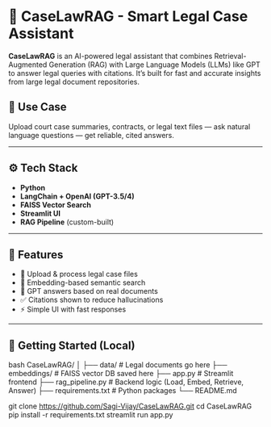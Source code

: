 # 🧠 CaseLawRAG - Smart Legal Case Assistant

**CaseLawRAG** is an AI-powered legal assistant that combines Retrieval-Augmented Generation (RAG) with Large Language Models (LLMs) like GPT to answer legal queries with citations. It’s built for fast and accurate insights from large legal document repositories.

## 💼 Use Case
Upload court case summaries, contracts, or legal text files — ask natural language questions — get reliable, cited answers.

---

## ⚙️ Tech Stack

- **Python**  
- **LangChain + OpenAI (GPT-3.5/4)**  
- **FAISS Vector Search**  
- **Streamlit UI**  
- **RAG Pipeline** (custom-built)

---

## 🧩 Features

- 📂 Upload & process legal case files
- 🔎 Embedding-based semantic search  
- 🧠 GPT answers based on real documents  
- ✅ Citations shown to reduce hallucinations  
- ⚡ Simple UI with fast responses

---

## 🚀 Getting Started (Local)

bash
CaseLawRAG/
│
├── data/               # Legal documents go here
├── embeddings/         # FAISS vector DB saved here
├── app.py              # Streamlit frontend
├── rag_pipeline.py     # Backend logic (Load, Embed, Retrieve, Answer)
├── requirements.txt    # Python packages
└── README.md

git clone https://github.com/Sagi-Vijay/CaseLawRAG.git
cd CaseLawRAG
pip install -r requirements.txt
streamlit run app.py
